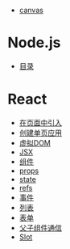 - <a href="fe/canvas/index.md">canvas</a>
# Node.js
- <a href="fe/node/index.md">目录</a>

# React
- <a href="fe/react/在页面中引入.md">在页面中引入</a>
- <a href="fe/react/创建单页应用.md">创建单页应用</a>
- <a href="fe/react/虚拟DOM.md">虚拟DOM</a>
- <a href="fe/react/JSX.md">JSX</a>
- <a href="fe/react/组件.md">组件</a>
- <a href="fe/react/props.md">props</a>
- <a href="fe/react/state.md">state</a>
- <a href="fe/react/refs.md">refs</a>
- <a href="fe/react/事件.md">事件</a>
- <a href="fe/react/列表.md">列表</a>
- <a href="fe/react/表单.md">表单</a>
- <a href="fe/react/父子组件通信.md">父子组件通信</a>
- <a href="fe/react/Slot.md">Slot</a>
